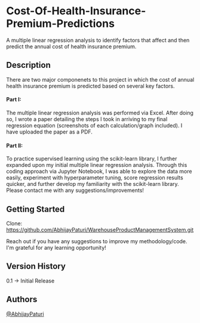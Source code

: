 # Cost-Of-Health-Insurance-Premium-Predictions
A multiple linear regression analysis to identify factors that affect and then predict the annual cost of health insurance premium. 

## Description

There are two major componenets to this project in which the cost of annual health insurance premium is predicted based on several key factors.<br>

#### Part I: 
The multiple linear regression analysis was performed via Excel. After doing so, I wrote a paper detailing the steps I took in arriving to my final regression equation (screenshots of each calculation/graph included). I have uploaded the paper as a PDF. 

#### Part II: 
To practice supervised learning using the scikit-learn library, I further expanded upon my initial multiple linear regression analysis. Through this coding approach via Jupyter Notebook, I was able to explore the data more easily, experiment with hyperparameter tuning, score regression results quicker, and further develop my familiarity with the scikit-learn library. Please contact me with any suggestions/improvements!

## Getting Started 
Clone: https://github.com/AbhijayPaturi/WarehouseProductManagementSystem.git

Reach out if you have any suggestions to improve my methodology/code. I'm grateful for any learning opportunity!

## Version History
0.1 -> Initial Release

## Authors
[@AbhijayPaturi](https://github.com/AbhijayPaturi)
